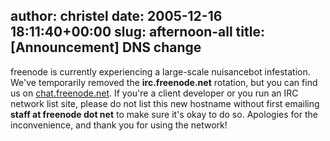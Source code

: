 author: christel
date: 2005-12-16 18:11:40+00:00
slug: afternoon-all
title: [Announcement] DNS change
---
freenode is currently experiencing a   large-scale nuisancebot infestation. We've temporarily removed the   **irc.freenode.net** rotation, but you can find us on      [chat.freenode.net](irc://chat.freenode.net/).      If you're a client developer or you run an IRC   network list site, please do not list this new hostname without first   emailing **staff at freenode dot net** to make sure it's okay to do so.    Apologies for the inconvenience, and thank you for using the network!
